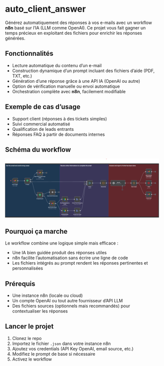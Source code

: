 # auto_client_answer

Générez automatiquement des réponses à vos e-mails avec un workflow **n8n** basé sur l’IA (LLM comme OpenAI). Ce projet vous fait gagner un temps précieux en exploitant des fichiers pour enrichir les réponses générées.

## Fonctionnalités

- Lecture automatique du contenu d’un e-mail
- Construction dynamique d’un prompt incluant des fichiers d’aide (PDF, TXT, etc.)
- Génération d’une réponse grâce à une API IA (OpenAI ou autre)
- Option de vérification manuelle ou envoi automatique
- Orchestration complète avec **n8n**, facilement modifiable

## Exemple de cas d’usage

- Support client (réponses à des tickets simples)
- Suivi commercial automatisé
- Qualification de leads entrants
- Réponses FAQ à partir de documents internes

## Schéma du workflow

![Workflow diagram](img/n8n_wkflw_1.png)

## Pourquoi ça marche

Le workflow combine une logique simple mais efficace :
- Une IA bien guidée produit des réponses utiles
- n8n facilite l’automatisation sans écrire une ligne de code
- Les fichiers intégrés au prompt rendent les réponses pertinentes et personnalisées

## Prérequis

- Une instance n8n (locale ou cloud)
- Un compte OpenAI ou tout autre fournisseur d’API LLM
- Des fichiers sources (optionnels mais recommandés) pour contextualiser les réponses

## Lancer le projet

1. Clonez le repo
2. Importez le fichier `.json` dans votre instance n8n
3. Ajoutez vos credentials (API Key OpenAI, email source, etc.)
4. Modifiez le prompt de base si nécessaire
5. Activez le workflow